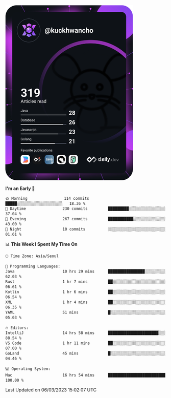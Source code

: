 <a href="https://app.daily.dev/kuckhwancho"><img src="https://github.com/kuckjwi0928/kuckjwi0928/blob/master/devcard.svg" width="400" alt="Kuckjwi Devcard"/></a>

<!--START_SECTION:waka-->
**I'm an Early 🐤** 

```text
🌞 Morning                114 commits         █████░░░░░░░░░░░░░░░░░░░░   18.36 % 
🌆 Daytime                230 commits         █████████░░░░░░░░░░░░░░░░   37.04 % 
🌃 Evening                267 commits         ███████████░░░░░░░░░░░░░░   43.00 % 
🌙 Night                  10 commits          ░░░░░░░░░░░░░░░░░░░░░░░░░   01.61 % 
```


📊 **This Week I Spent My Time On** 

```text
🕑︎ Time Zone: Asia/Seoul

💬 Programming Languages: 
Java                     10 hrs 29 mins      ████████████████░░░░░░░░░   62.03 % 
Rust                     1 hr 7 mins         ██░░░░░░░░░░░░░░░░░░░░░░░   06.61 % 
Kotlin                   1 hr 6 mins         ██░░░░░░░░░░░░░░░░░░░░░░░   06.54 % 
XML                      1 hr 4 mins         ██░░░░░░░░░░░░░░░░░░░░░░░   06.35 % 
YAML                     51 mins             █░░░░░░░░░░░░░░░░░░░░░░░░   05.03 % 

🔥 Editors: 
IntelliJ                 14 hrs 58 mins      ██████████████████████░░░   88.54 % 
VS Code                  1 hr 11 mins        ██░░░░░░░░░░░░░░░░░░░░░░░   07.00 % 
GoLand                   45 mins             █░░░░░░░░░░░░░░░░░░░░░░░░   04.46 % 

💻 Operating System: 
Mac                      16 hrs 54 mins      █████████████████████████   100.00 % 
```


 Last Updated on 06/03/2023 15:02:07 UTC
<!--END_SECTION:waka-->
